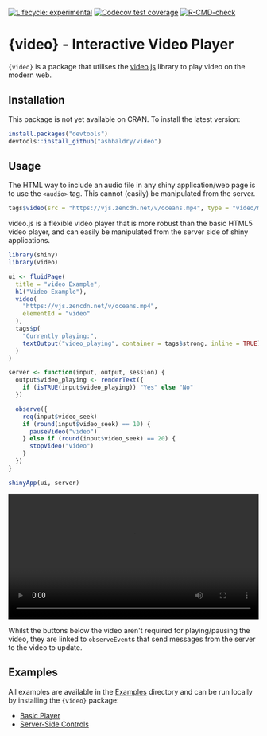 
<!-- badges: start -->
[![Lifecycle: experimental](https://img.shields.io/badge/lifecycle-experimental-orange.svg)](https://lifecycle.r-lib.org/articles/stages.html#experimental)
[![Codecov test coverage](https://codecov.io/gh/ashbaldry/video/branch/main/graph/badge.svg)](https://app.codecov.io/gh/ashbaldry/video?branch=main)
[![R-CMD-check](https://github.com/ashbaldry/video/workflows/R-CMD-check/badge.svg)](https://github.com/ashbaldry/video/actions)
<!-- badges: end -->

# {video}  - Interactive Video Player

`{video}` is a package that utilises the [video.js](https://github.com/videojs/video.js) library to play video on the modern web. 

## Installation

This package is not yet available on CRAN. To install the latest version: 

```r
install.packages("devtools")
devtools::install_github("ashbaldry/video")
```

## Usage

The HTML way to include an audio file in any shiny application/web page is to use the `<audio>` tag. This cannot (easily) be manipulated from the server. 

```r
tags$video(src = "https://vjs.zencdn.net/v/oceans.mp4", type = "video/mp4", controls = NA)
```

video.js is a flexible video player that is more robust than the basic HTML5 video player, and can easily be manipulated from the server side of shiny applications.

```r
library(shiny)
library(video)

ui <- fluidPage(
  title = "video Example",
  h1("Video Example"),
  video(
    "https://vjs.zencdn.net/v/oceans.mp4",
    elementId = "video"
  ),
  tags$p(
    "Currently playing:",
    textOutput("video_playing", container = tags$strong, inline = TRUE)
  )
)

server <- function(input, output, session) {
  output$video_playing <- renderText({
    if (isTRUE(input$video_playing)) "Yes" else "No"
  })

  observe({
    req(input$video_seek)
    if (round(input$video_seek) == 10) {
      pauseVideo("video")
    } else if (round(input$video_seek) == 20) {
      stopVideo("video")
    }
  })
}

shinyApp(ui, server)
```

<video src="https://user-images.githubusercontent.com/8420419/175826808-83d03bfc-6ba1-49c6-8f86-4e40973b010d.mp4" type="movie/mp4" controls style="width: 100%"></video>

Whilst the buttons below the video aren't required for playing/pausing the video, they are linked to `observeEvent`s that send messages from the server to the video to update.

## Examples

All examples are available in the [Examples](https://github.com/ashbaldry/video/tree/main/inst/examples) directory and can be run locally by installing the `{video}` package:

- [Basic Player](https://github.com/ashbaldry/video/tree/main/inst/examples/basic)
- [Server-Side Controls](https://github.com/ashbaldry/video/tree/main/inst/examples/server)
